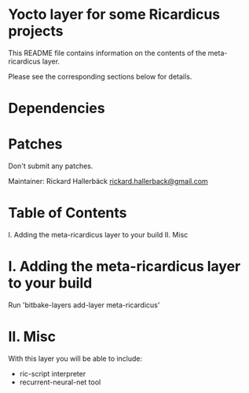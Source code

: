 Yocto layer for some Ricardicus projects
========================================

This README file contains information on the contents of the meta-ricardicus layer.

Please see the corresponding sections below for details.

Dependencies
============

Patches
=======

Don't submit any patches.

Maintainer: Rickard Hallerbäck <rickard.hallerback@gmail.com>

Table of Contents
=================

  I. Adding the meta-ricardicus layer to your build
 II. Misc


I. Adding the meta-ricardicus layer to your build
=================================================

Run 'bitbake-layers add-layer meta-ricardicus'

II. Misc
========


With this layer you will be able to include:
  * ric-script interpreter
  * recurrent-neural-net tool
